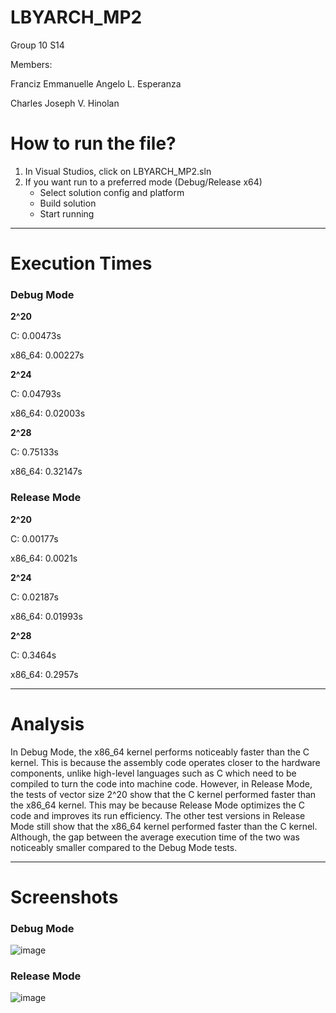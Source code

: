 # LBYARCH_MP2

Group 10 S14

Members: 

Franciz Emmanuelle Angelo L. Esperanza

Charles Joseph V. Hinolan

# How to run the file?

1. In Visual Studios, click on LBYARCH_MP2.sln
2. If you want run to a preferred mode (Debug/Release x64)
   - Select solution config and platform
   - Build solution
   - Start running

---

# Execution Times

### Debug Mode

**2^20**

C: 0.00473s

x86_64: 0.00227s

**2^24**

C: 0.04793s

x86_64: 0.02003s

**2^28**

C: 0.75133s

x86_64: 0.32147s

### Release Mode

**2^20**

C: 0.00177s

x86_64: 0.0021s

**2^24**

C: 0.02187s

x86_64: 0.01993s

**2^28**

C: 0.3464s

x86_64: 0.2957s

---

# Analysis

In Debug Mode, the x86_64 kernel performs noticeably faster than the C kernel. This is because the assembly code operates closer to the hardware components, unlike high-level languages such as C which need to be compiled to turn the code into machine code. However, in Release Mode, the tests of vector size 2^20 show that the C kernel performed faster than the x86_64 kernel. This may be because Release Mode optimizes the C code and improves its run efficiency. The other test versions in Release Mode still show that the x86_64 kernel performed faster than the C kernel. Although, the gap between the average execution time of the two was noticeably smaller compared to the Debug Mode tests.

---

# Screenshots

### Debug Mode

![image](https://github.com/francizesperanza/LBYARCH_MP2/assets/113343391/a595ac17-66f1-4343-a038-d4032df40157)

### Release Mode

![image](https://github.com/francizesperanza/LBYARCH_MP2/assets/113343391/6d2c2a42-d95a-4197-829e-f5cb4ba7b739)

